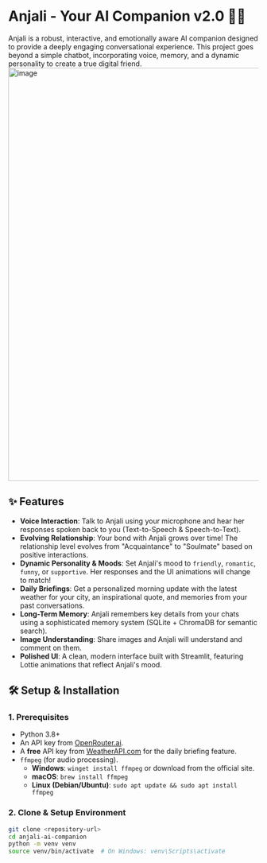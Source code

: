 # Anjali - Your AI Companion v2.0 👩‍💼

Anjali is a robust, interactive, and emotionally aware AI companion designed to provide a deeply engaging conversational experience. This project goes beyond a simple chatbot, incorporating voice, memory, and a dynamic personality to create a true digital friend.
<img width="1917" height="831" alt="image" src="https://github.com/user-attachments/assets/56519b65-160f-4bd5-85fb-11387a209b69" />

## ✨ Features

- **Voice Interaction**: Talk to Anjali using your microphone and hear her responses spoken back to you (Text-to-Speech & Speech-to-Text).
- **Evolving Relationship**: Your bond with Anjali grows over time! The relationship level evolves from "Acquaintance" to "Soulmate" based on positive interactions.
- **Dynamic Personality & Moods**: Set Anjali's mood to `friendly`, `romantic`, `funny`, or `supportive`. Her responses and the UI animations will change to match!
- **Daily Briefings**: Get a personalized morning update with the latest weather for your city, an inspirational quote, and memories from your past conversations.
- **Long-Term Memory**: Anjali remembers key details from your chats using a sophisticated memory system (SQLite + ChromaDB for semantic search).
- **Image Understanding**: Share images and Anjali will understand and comment on them.
- **Polished UI**: A clean, modern interface built with Streamlit, featuring Lottie animations that reflect Anjali's mood.

## 🛠️ Setup & Installation

### 1. Prerequisites
- Python 3.8+
- An API key from [OpenRouter.ai](https://openrouter.ai/).
- A **free** API key from [WeatherAPI.com](https://www.weatherapi.com/) for the daily briefing feature.
- `ffmpeg` (for audio processing).
    - **Windows**: `winget install ffmpeg` or download from the official site.
    - **macOS**: `brew install ffmpeg`
    - **Linux (Debian/Ubuntu)**: `sudo apt update && sudo apt install ffmpeg`

### 2. Clone & Setup Environment
```bash
git clone <repository-url>
cd anjali-ai-companion
python -m venv venv
source venv/bin/activate  # On Windows: venv\Scripts\activate
